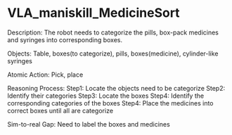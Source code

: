 # VLA_maniskill_MedicineSort

Description:
The robot needs to categorize the pills, box-pack medicines and syringes into corresponding boxes.

Objects:
Table, boxes(to categorize), pills, boxes(medicine), cylinder-like syringes

Atomic Action:
Pick, place

Reasoning Process:
Step1: Locate the objects need to be categorize
Step2: Identify their categories
Step3: Locate the boxes 
Step4: Identify the corresponding categories of the boxes
Step4: Place the medicines into correct boxes until all are categorize

Sim-to-real Gap:
Need to label the boxes and medicines

